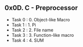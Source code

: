 ## 0x0D. C - Preprocessor ##
- Task 0 : 0. Object-like Macro
- Task 1 : 1. Pi
- Task 2 : 2. File name
- Task 3 : 3. Function-like macro
- Task 4 : 4. SUM
